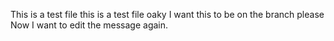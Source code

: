 This is a test file this is a test file oaky
I want this to be on the branch please
Now I want to edit the message again.